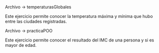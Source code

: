 Archivo -> temperaturasGlobales

Este ejercicio permite conocer la temperatura máxima y mínima que hubo entre las ciudades registradas.

Archivo -> practicaPOO

Este ejercicio permite conocer el resultado del IMC de una persona y si es mayor de edad.

